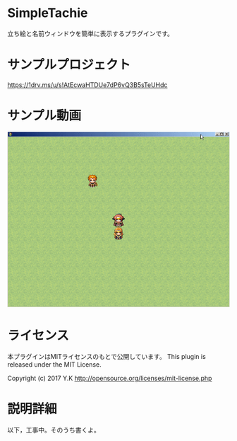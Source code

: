 # SimpleTachie
立ち絵と名前ウィンドウを簡単に表示するプラグインです。

# サンプルプロジェクト
https://1drv.ms/u/s!AtEcwaHTDUe7dP6vQ3B5sTeUHdc

# サンプル動画
![サンプル](https://github.com/kurageya0307/SimpleTachie/blob/pictures/%E9%8C%B2%E7%94%BB_2018_04_29_19_23_37_829.gif)

# ライセンス
本プラグインはMITライセンスのもとで公開しています。
This plugin is released under the MIT License.

Copyright (c) 2017 Y.K
http://opensource.org/licenses/mit-license.php

# 説明詳細
以下，工事中。そのうち書くよ。
